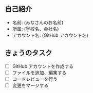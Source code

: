 ## 自己紹介
- 名前: (みなさんのお名前)
- 所属: (学校名、会社名)
- アカウント名: (GitHub アカウント名)

## きょうのタスク
- [ ] GitHub アカウントを作成する
- [ ] ファイルを追加、編集する
- [ ] コードレビューを行う
- [ ] 変更をマージする
